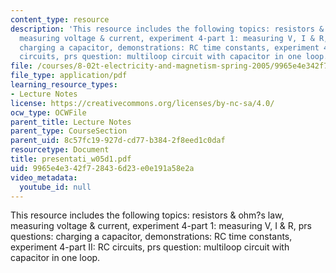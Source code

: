 ```yaml
---
content_type: resource
description: 'This resource includes the following topics: resistors & ohm?s law,
  measuring voltage & current, experiment 4-part 1: measuring V, I & R, prs questions:
  charging a capacitor, demonstrations: RC time constants, experiment 4-part II: RC
  circuits, prs question: multiloop circuit with capacitor in one loop.'
file: /courses/8-02t-electricity-and-magnetism-spring-2005/9965e4e342f728436d23e0e191a58e2a_presentati_w05d1.pdf
file_type: application/pdf
learning_resource_types:
- Lecture Notes
license: https://creativecommons.org/licenses/by-nc-sa/4.0/
ocw_type: OCWFile
parent_title: Lecture Notes
parent_type: CourseSection
parent_uid: 8c57fc19-927d-cd77-b384-2f8eed1c0daf
resourcetype: Document
title: presentati_w05d1.pdf
uid: 9965e4e3-42f7-2843-6d23-e0e191a58e2a
video_metadata:
  youtube_id: null
---
```

This resource includes the following topics: resistors & ohm?s law, measuring voltage & current, experiment 4-part 1: measuring V, I & R, prs questions: charging a capacitor, demonstrations: RC time constants, experiment 4-part II: RC circuits, prs question: multiloop circuit with capacitor in one loop.
